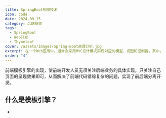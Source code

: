 ```yaml
---
title: SpringBoot视图技术
icon: code
date: 2024-09-15
category: 后端框架
tags:
  - SpringBoot
  - Web开发
  - Thymeleaf
cover: /assets/images/Spring-Boot原理分析.jpg
excerpt: 在一个Web应用中，通常会采用MVC设计模式实现对应的模型、视图和控制器，其中，视图是用户看到并与之交互的界面。对最初的Web应用来说，视图是由HTML元素组成的静态界面；而后期的Web应用更倾向于使用动态模板技术，从而实现前后端分离和页面的动态数据展示。
order: "4"
---
```


前端模板引擎的出现，使前端开发人员无须关注后端业务的具体实现，只关注自己页面的呈现效果即可，从而解决了前端代码错综复杂的问题，实现了前后端分离开发。

## 什么是模板引擎？

- 